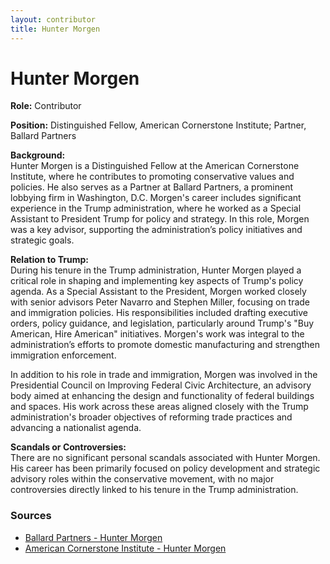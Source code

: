 ```yaml
---
layout: contributor
title: Hunter Morgen
---
```


# Hunter Morgen

**Role:** Contributor

**Position:** Distinguished Fellow, American Cornerstone Institute; Partner, Ballard Partners

**Background:**  
Hunter Morgen is a Distinguished Fellow at the American Cornerstone Institute, where he contributes to promoting conservative values and policies. He also serves as a Partner at Ballard Partners, a prominent lobbying firm in Washington, D.C. Morgen's career includes significant experience in the Trump administration, where he worked as a Special Assistant to President Trump for policy and strategy. In this role, Morgen was a key advisor, supporting the administration’s policy initiatives and strategic goals.

**Relation to Trump:**  
During his tenure in the Trump administration, Hunter Morgen played a critical role in shaping and implementing key aspects of Trump's policy agenda. As a Special Assistant to the President, Morgen worked closely with senior advisors Peter Navarro and Stephen Miller, focusing on trade and immigration policies. His responsibilities included drafting executive orders, policy guidance, and legislation, particularly around Trump's "Buy American, Hire American" initiatives. Morgen's work was integral to the administration’s efforts to promote domestic manufacturing and strengthen immigration enforcement.

In addition to his role in trade and immigration, Morgen was involved in the Presidential Council on Improving Federal Civic Architecture, an advisory body aimed at enhancing the design and functionality of federal buildings and spaces. His work across these areas aligned closely with the Trump administration's broader objectives of reforming trade practices and advancing a nationalist agenda.

**Scandals or Controversies:**  
There are no significant personal scandals associated with Hunter Morgen. His career has been primarily focused on policy development and strategic advisory roles within the conservative movement, with no major controversies directly linked to his tenure in the Trump administration.

### Sources
- [Ballard Partners - Hunter Morgen](https://ballardpartners.com/team-member/hunter-morgen/)
- [American Cornerstone Institute - Hunter Morgen](https://americancornerstone.org/)
